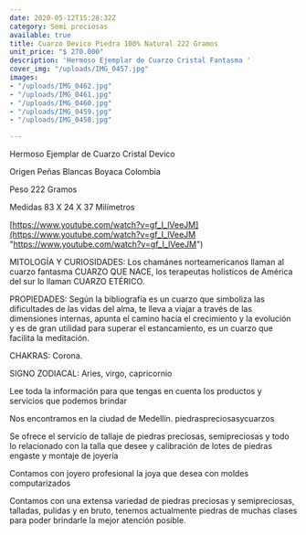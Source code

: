 ```yaml
---
date: 2020-05-12T15:28:32Z
category: Semi preciosas
available: true
title: Cuarzo Devico Piedra 100% Natural 222 Gramos
unit_price: "$ 270.000"
description: 'Hermoso Ejemplar de Cuarzo Cristal Fantasma '
cover_img: "/uploads/IMG_0457.jpg"
images:
- "/uploads/IMG_0462.jpg"
- "/uploads/IMG_0461.jpg"
- "/uploads/IMG_0460.jpg"
- "/uploads/IMG_0459.jpg"
- "/uploads/IMG_0458.jpg"

---
```

Hermoso Ejemplar de Cuarzo Cristal Devico 

Origen Peñas Blancas Boyaca Colombia 

Peso 222 Gramos 

Medidas 83 X 24 X 37 Milímetros 

[https://www.youtube.com/watch?v=gf_I_lVeeJM](https://www.youtube.com/watch?v=gf_I_lVeeJM "https://www.youtube.com/watch?v=gf_I_lVeeJM")

MITOLOGÍA Y CURIOSIDADES: Los chamánes norteamericanos llaman al cuarzo fantasma CUARZO QUE NACE, los terapeutas holísticos de América del sur lo llaman CUARZO ETÉRICO. 

PROPIEDADES: Según la bibliografía es un cuarzo que simboliza las dificultades de las vidas del alma, te lleva a viajar a través de las dimensiones internas, apunta el camino hacia el crecimiento y la evolución y es de gran utilidad para superar el estancamiento, es un cuarzo que facilita la meditación.

CHAKRAS: Corona.

SIGNO ZODIACAL: Aries, virgo, capricornio

Lee toda la información para que tengas en cuenta los productos y servicios que podemos brindar

Nos encontramos en la ciudad de Medellín. piedraspreciosasycuarzos

Se ofrece el servicio de tallaje de piedras preciosas, semipreciosas y todo lo relacionado con la talla que desee y calibración de lotes de piedras engaste y montaje de joyería 

Contamos con joyero profesional la joya que desea con moldes computarizados

Contamos con una extensa variedad de piedras preciosas y semipreciosas, talladas, pulidas y en bruto, tenemos actualmente piedras de muchas clases para poder brindarle la mejor atención posible.